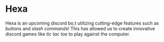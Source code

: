 # Hexa

Hexa is an upcoming discord bo,t utilizing cutting-edge features such as *buttons* and *slash commands*!
This has allowed us to create innovative discord games like *tic tac toe* to play against the computer.
